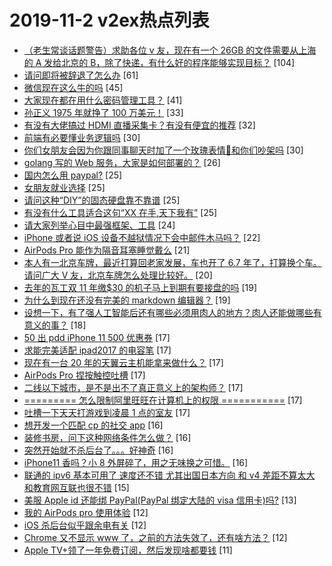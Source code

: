 # 2019-11-2 v2ex热点列表

+ [（老生常谈话题警告）求助各位 v 友，现在有一个 26GB 的文件需要从上海的 A 发给北京的 B，除了快递，有什么好的程序能够实现目标？](https://www.v2ex.com/t/615497#reply104) [104]
+ [请问即将被辞退了怎么办](https://www.v2ex.com/t/615466#reply61) [61]
+ [微信现在这么牛的吗](https://www.v2ex.com/t/615499#reply45) [45]
+ [大家现在都在用什么密码管理工具？](https://www.v2ex.com/t/615492#reply41) [41]
+ [孙正义 1975 年就挣了 100 万美元！](https://www.v2ex.com/t/615511#reply33) [33]
+ [有没有大佬搞过 HDMI 直播采集卡？有没有便宜的推荐](https://www.v2ex.com/t/615518#reply32) [32]
+ [前端有必要懂业务逻辑吗](https://www.v2ex.com/t/615493#reply30) [30]
+ [你们女朋友会因为你跟同事聊天时加了一个玫瑰表情🌹和你们吵架吗](https://www.v2ex.com/t/615634#reply30) [30]
+ [golang 写的 Web 服务，大家是如何部署的？](https://www.v2ex.com/t/615555#reply26) [26]
+ [国内怎么用 paypal?](https://www.v2ex.com/t/615473#reply25) [25]
+ [女朋友就业选择](https://www.v2ex.com/t/615524#reply25) [25]
+ [请问这种“DIY”的固态硬盘靠不靠谱](https://www.v2ex.com/t/615534#reply25) [25]
+ [有没有什么工具适合这句“XX 在手,天下我有”](https://www.v2ex.com/t/615561#reply25) [25]
+ [请大家列举心目中最强框架、工具](https://www.v2ex.com/t/615513#reply24) [24]
+ [iPhone 或者说 iOS 设备不越狱情况下会中邮件木马吗？](https://www.v2ex.com/t/615470#reply22) [22]
+ [AirPods Pro 能作为隔音耳塞睡觉戴么](https://www.v2ex.com/t/615554#reply21) [21]
+ [本人有一北京车牌，最近打算回老家发展，车也开了 6.7 年了，打算换个车。请问广大 V 友，北京车牌怎么处理比较好。](https://www.v2ex.com/t/615490#reply20) [20]
+ [去年的瓦工双 11 年缴$30 的机子马上到期有要接盘的吗](https://www.v2ex.com/t/615522#reply19) [19]
+ [为什么到现在还没有完美的 markdown 编辑器？](https://www.v2ex.com/t/615568#reply19) [19]
+ [设想一下，有了强人工智能后还有哪些必须用肉人的地方？肉人还能做哪些有意义的事？](https://www.v2ex.com/t/615615#reply18) [18]
+ [50 出 pdd iPhone 11 500 优惠券](https://www.v2ex.com/t/615472#reply17) [17]
+ [求能完美适配 ipad2017 的电容笔](https://www.v2ex.com/t/615476#reply17) [17]
+ [现在有一台 20 年的天翼云主机能拿来做什么？](https://www.v2ex.com/t/615481#reply17) [17]
+ [AirPods Pro 捏按触控吐槽](https://www.v2ex.com/t/615538#reply17) [17]
+ [二线以下城市，是不是出不了真正意义上的架构师？](https://www.v2ex.com/t/615566#reply17) [17]
+ [========= 怎么限制阿里旺旺在计算机上的权限 ===========](https://www.v2ex.com/t/615574#reply17) [17]
+ [吐槽一下天天打游戏到凌晨 1 点的室友](https://www.v2ex.com/t/615594#reply17) [17]
+ [想开发一个匹配 cp 的社交 app](https://www.v2ex.com/t/615494#reply16) [16]
+ [装修书房，问下这种网络条件怎么做？](https://www.v2ex.com/t/615563#reply16) [16]
+ [突然开始就不杀后台了。。。好神奇](https://www.v2ex.com/t/615573#reply16) [16]
+ [iPhone11 香吗？小 8 外屏碎了，用之无味换之可惜。](https://www.v2ex.com/t/615575#reply16) [16]
+ [联通的 ipv6 基本可用了 速度还不错 尤其出国日本方向 和 v4 差距不算太大 和教育网互联也很不错](https://www.v2ex.com/t/615548#reply15) [15]
+ [美服 Apple id 还能绑 PayPal(PayPal 绑定大陆的 visa 信用卡)吗?](https://www.v2ex.com/t/615542#reply13) [13]
+ [我的 AirPods pro 使用体验](https://www.v2ex.com/t/615478#reply12) [12]
+ [iOS 杀后台似乎跟余电有关](https://www.v2ex.com/t/615519#reply12) [12]
+ [Chrome 又不显示 www 了，之前的方法失效了，还有啥方法？](https://www.v2ex.com/t/615545#reply12) [12]
+ [Apple TV+领了一年免费订阅，然后发现啥都要钱](https://www.v2ex.com/t/615467#reply11) [11]
